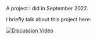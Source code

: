 A project I did in September 2022.

I briefly talk about this project here:

[![Discussion Video](https://img.youtube.com/vi/n8DHjL66Kx8/1.jpg)](https://www.youtube.com/watch?v=n8DHjL66Kx8 "Discussion Video")
